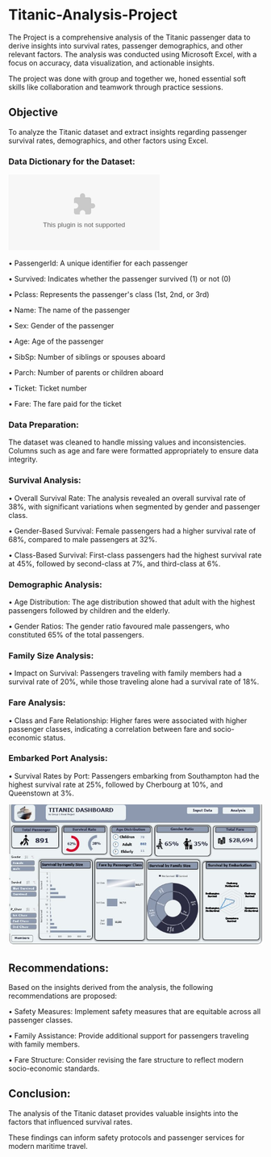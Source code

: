 # Titanic-Analysis-Project
The Project is a comprehensive analysis of the Titanic passenger data to derive insights into survival rates, passenger demographics, and other relevant factors. The analysis was conducted using Microsoft Excel, with a focus on accuracy, data visualization, and actionable insights.

The project was done with group and together we, honed essential soft skills like collaboration and teamwork through practice sessions.

## Objective
To analyze the Titanic dataset and extract insights regarding passenger survival rates, demographics, and other factors using Excel.

### Data Dictionary for the Dataset: 

![This is a table](https://github.com/OluwaseunPhronesis/Titanic-Analysis-Project/blob/main/Titanic%20Dataset%20.xlsx)

• PassengerId: A unique identifier for each passenger

• Survived: Indicates whether the passenger survived (1) or not (0)

• Pclass: Represents the passenger's class (1st, 2nd, or 3rd)

• Name: The name of the passenger

• Sex: Gender of the passenger

• Age: Age of the passenger

• SibSp: Number of siblings or spouses aboard

• Parch: Number of parents or children aboard

• Ticket: Ticket number

• Fare: The fare paid for the ticket

### Data Preparation: 
The dataset was cleaned to handle missing values and inconsistencies. Columns such as age and fare were formatted appropriately to ensure data integrity.

### Survival Analysis:
•	Overall Survival Rate: The analysis revealed an overall survival rate of 38%, with significant variations when segmented by gender and passenger class.

•	Gender-Based Survival: Female passengers had a higher survival rate of 68%, compared to male passengers at 32%.

•	Class-Based Survival: First-class passengers had the highest survival rate at 45%, followed by second-class at 7%, and third-class at 6%.
### Demographic Analysis:
•	Age Distribution: The age distribution showed that adult with the highest passengers followed by children and the elderly.

•	Gender Ratios: The gender ratio favoured male passengers, who constituted 65% of the total passengers.
### Family Size Analysis:
•	Impact on Survival: Passengers traveling with family members had a survival rate of 20%, while those traveling alone had a survival rate of 18%.

### Fare Analysis:
•	Class and Fare Relationship: Higher fares were associated with higher passenger classes, indicating a correlation between fare and socio-economic status.

### Embarked Port Analysis:
•	Survival Rates by Port: Passengers embarking from Southampton had the highest survival rate at 25%, followed by Cherbourg at 10%, and Queenstown at 3%.

![This is an image](https://github.com/OluwaseunPhronesis/Titanic-Analysis-Project/blob/main/Titanic%20Dashboard%20.jpg)

## Recommendations: 
 Based on the insights derived from the analysis, the following recommendations are proposed:
 
•	Safety Measures: Implement safety measures that are equitable across all passenger classes.

•	Family Assistance: Provide additional support for passengers traveling with family members.

•	Fare Structure: Consider revising the fare structure to reflect modern socio-economic standards.

## Conclusion: 
The analysis of the Titanic dataset provides valuable insights into the factors that influenced survival rates. 

These findings can inform safety protocols and passenger services for modern maritime travel.




